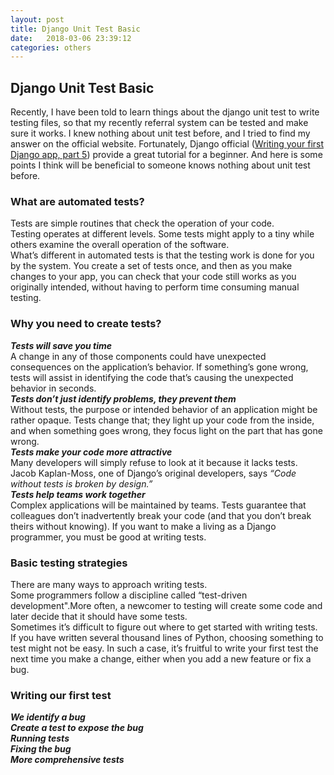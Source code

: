 ```yaml
---
layout: post
title: Django Unit Test Basic
date:   2018-03-06 23:39:12
categories: others
---
```


<h2>Django Unit Test Basic</h2>
Recently, I have been told to learn things about the django unit test to write testing files, so that my recently referral system can be tested and make sure it works. I knew nothing about unit test before, and I tried to find my answer on the official website. Fortunately, Django official (<a href="https://docs.djangoproject.com/en/dev/intro/tutorial05">Writing your first Django app, part 5</a>) provide a great tutorial for a beginner. And here is some points I think will be beneficial to someone knows nothing about unit test before. <br/>

<h3>What are automated tests?</h3>
Tests are simple routines that check the operation of your code.<br/>
Testing operates at different levels. Some tests might apply to a tiny while others examine the overall operation of the software.<br/>
What’s different in automated tests is that the testing work is done for you by the system. You create a set of tests once, and then as you make changes to your app, you can check that your code still works as you originally intended, without having to perform time consuming manual testing.<br/>

<h3>Why you need to create tests?</h3>
<strong><em>Tests will save you time</em></strong><br/>
A change in any of those components could have unexpected consequences on the application’s behavior. If something’s gone wrong, tests will assist in identifying the code that’s causing the unexpected behavior in seconds.<br/>
<strong><em>Tests don’t just identify problems, they prevent them</em></strong><br/>
Without tests, the purpose or intended behavior of an application might be rather opaque. 
Tests change that; they light up your code from the inside, and when something goes wrong, they focus light on the part that has gone wrong.<br/>
<strong><em>Tests make your code more attractive</em></strong><br/>
Many developers will simply refuse to look at it because it lacks tests. Jacob Kaplan-Moss, one of Django’s original developers, says <em>“Code without tests is broken by design.”</em><br/>
<strong><em>Tests help teams work together</em></strong><br/>
Complex applications will be maintained by teams. Tests guarantee that colleagues don’t inadvertently break your code (and that you don’t break theirs without knowing). If you want to make a living as a Django programmer, you must be good at writing tests.<br/>

<h3>Basic testing strategies</h3>
There are many ways to approach writing tests.<br/>
Some programmers follow a discipline called “test-driven development".More often, a newcomer to testing will create some code and later decide that it should have some tests.<br/>
Sometimes it’s difficult to figure out where to get started with writing tests. If you have written several thousand lines of Python, choosing something to test might not be easy. In such a case, it’s fruitful to write your first test the next time you make a change, either when you add a new feature or fix a bug.<br/>

<h3>Writing our first test</h3>
<strong><em>
	We identify a bug<br/>
	Create a test to expose the bug<br/>
	Running tests<br/>
	Fixing the bug<br/>
	More comprehensive tests
</em></strong>





























